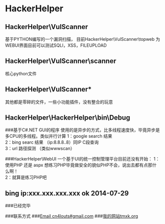 HackerHelper
============


HackerHelper\VulScanner
-----------------------------------
基于PYTHON编写的一个漏洞扫描， 目前HackerHelper\VulScanner\topweb 为WEBUI界面目前可以测试SQLI，XSS，FILEUPLOAD<br />

HackerHelper\VulScanner\scanner 
-----------------------------------
核心python文件<br />

HackerHelper\VulScanner* 
-----------------------------------
其他都是零碎的文件，一些小功能插件，没有整合的玩意<br />

HackerHelper\HackerHelper\bin\Debug 
-----------------------------------
###基于C#.NET GUI的程序 使用的是异步的方式，比多线程速度快，毕竟异步是多CPU的多线程。类似并行计算 
1：google search 结果 <br />
2：bing searc 结果 （ip:8.8.8..8）同IP C段查询 <br />
3：url 路径探测 （类似wwwscan）<br />

###HackerHelper\WebUI 一个基于UI的统一控制管理平台目前还没有开始： 
1：使用PHP 还是 aspx 想练习PHP毕竟做安全的貌似PHP不会，说出去都有点那什么啊！ <br />
2：就算是练习PHP吧<br />

bing ip:xxx.xxx.xxx.xxx ok 2014-07-29
-----------------------------------
###已经完毕


###联系方式
###[Email cn4louts#gmail.com](cn4louts@gmail.com)
###[我的网站tmxk.org](http://www.tmxk.org)
